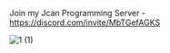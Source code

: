 
Join my Jcan Programming Server - https://discord.com/invite/MbTGefAGKS

![1 (1)](https://github.com/JamarTG/JamarTG/assets/71823011/7e4505fa-ca25-44e1-bd5e-bfe88c3d52ad)
